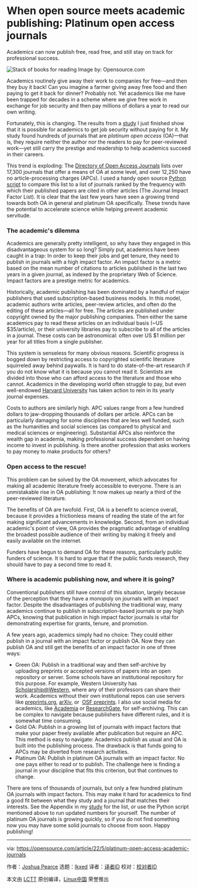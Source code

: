 [#]: subject: "When open source meets academic publishing: Platinum open access journals"
[#]: via: "https://opensource.com/article/22/5/platinum-open-access-academic-journals"
[#]: author: "Joshua Pearce https://opensource.com/users/jmpearce"
[#]: collector: "lkxed"
[#]: translator: " "
[#]: reviewer: " "
[#]: publisher: " "
[#]: url: " "

When open source meets academic publishing: Platinum open access journals
======
Academics can now publish free, read free, and still stay on track for professional success.

![Stack of books for reading][1]
Image by: Opensource.com

Academics routinely give away their work to companies for free—and then they buy it back! Can you imagine a farmer giving away free food and then paying to get it back for dinner? Probably not. Yet academics like me have been trapped for decades in a scheme where we give free work in exchange for job security and then pay millions of dollars a year to read our own writing.

Fortunately, this is changing. The results from a [study][2] I just finished show that it is possible for academics to get job security without paying for it. My study found hundreds of journals that are *platinum open access* (OA)—that is, they require neither the author nor the readers to pay for peer-reviewed work—yet still carry the prestige and readership to help academics succeed in their careers.

This trend is exploding: The [Directory of Open Access Journals][3] lists over 17,300 journals that offer a means of OA at some level, and over 12,250 have no article-processing charges (APCs). I used a handy open source [Python script][4] to compare this list to a list of journals ranked by the frequency with which their published papers are cited in other articles (The Journal Impact Factor List). It is clear that the last few years have seen a growing trend towards both OA in general and platinum OA specifically. These trends have the potential to accelerate science while helping prevent academic servitude.

### The academic's dilemma

Academics are generally pretty intelligent, so why have they engaged in this disadvantageous system for so long? Simply put, academics have been caught in a trap: In order to keep their jobs and get tenure, they need to publish in journals with a high impact factor. An impact factor is a metric based on the mean number of citations to articles published in the last two years in a given journal, as indexed by the proprietary Web of Science. Impact factors are a prestige metric for academics.

Historically, academic publishing has been dominated by a handful of major publishers that used subscription-based business models. In this model, academic authors write articles, peer-review articles, and often do the editing of these articles—all for free. The articles are published under copyright owned by the major publishing companies. Then either the same academics pay to read these articles on an individual basis (~US $35/article), or their university libraries pay to subscribe to all of the articles in a journal. These costs can be astronomical: often over US $1 million per year for all titles from a single publisher.

This system is senseless for many obvious reasons. Scientific progress is bogged down by restricting access to copyrighted scientific literature squirreled away behind paywalls. It is hard to do state-of-the-art research if you do not know what it is because you cannot read it. Scientists are divided into those who can afford access to the literature and those who cannot. Academics in the developing world often struggle to pay, but even well-endowed [Harvard University][5] has taken action to rein in its yearly journal expenses.

Costs to authors are similarly high. APC values range from a few hundred dollars to jaw-dropping thousands of dollars per article. APCs can be particularly damaging for some disciplines that are less well funded, such as the humanities and social sciences (as compared to physical and medical sciences or engineering). Substantial APCs also reinforce the wealth gap in academia, making professional success dependent on having income to invest in publishing. Is there another profession that asks workers to pay money to make products for others?

### Open access to the rescue!

This problem can be solved by the OA movement, which advocates for making all academic literature freely accessible to everyone. There is an unmistakable rise in OA publishing: It now makes up nearly a third of the peer-reviewed literature.

The benefits of OA are twofold. First, OA is a benefit to science overall, because it provides a frictionless means of reading the state of the art for making significant advancements in knowledge. Second, from an individual academic's point of view, OA provides the pragmatic advantage of enabling the broadest possible audience of their writing by making it freely and easily available on the internet.

Funders have begun to demand OA for these reasons, particularly public funders of science. It is hard to argue that if the public funds research, they should have to pay a second time to read it.

### Where is academic publishing now, and where it is going?

Conventional publishers still have control of this situation, largely because of the perception that they have a monopoly on journals with an impact factor. Despite the disadvantages of publishing the traditional way, many academics continue to publish in subscription-based journals or pay high APCs, knowing that publication in high impact factor journals is vital for demonstrating expertise for grants, tenure, and promotion.

A few years ago, academics simply had no choice: They could either publish in a journal with an impact factor or publish OA. Now they can publish OA and still get the benefits of an impact factor in one of three ways:

* Green OA: Publish in a traditional way and then self-archive by uploading preprints or accepted versions of papers into an open repository or server. Some schools have an institutional repository for this purpose. For example, Western University has [Scholarship@Western][6], where any of their professors can share their work. Academics without their own institutional repos can use servers like [preprints.org][7], [arXiv][8], or  [OSF preprints][9]. I also use social media for academics, like [Academia][10] or [ResearchGate][11], for self-archiving. This can be complex to navigate because publishers have different rules, and it is somewhat time consuming.
* Gold OA: Publish in a growing list of journals with impact factors that make your paper freely available after publication but require an APC. This method is easy to navigate: Academics publish as usual and OA is built into the publishing process. The drawback is that funds going to APCs may be diverted from research activities.
* Platinum OA: Publish in platinum OA journals with an impact factor. No one pays either to read or to publish. The challenge here is finding a journal in your discipline that fits this criterion, but that continues to change.

There are tens of thousands of journals, but only a few hundred platinum OA journals with impact factors. This may make it hard for academics to find a good fit between what they study and a journal that matches their interests. See the Appendix in my [study][12] for the list, or use the Python script mentioned above to run updated numbers for yourself. The number of platinum OA journals is growing quickly, so if you do not find something now you may have some solid journals to choose from soon. Happy publishing!

--------------------------------------------------------------------------------

via: https://opensource.com/article/22/5/platinum-open-access-academic-journals

作者：[Joshua Pearce][a]
选题：[lkxed][b]
译者：[译者ID](https://github.com/译者ID)
校对：[校对者ID](https://github.com/校对者ID)

本文由 [LCTT](https://github.com/LCTT/TranslateProject) 原创编译，[Linux中国](https://linux.cn/) 荣誉推出

[a]: https://opensource.com/users/jmpearce
[b]: https://github.com/lkxed
[1]: https://opensource.com/sites/default/files/lead-images/books_read_list_stack_study.png
[2]: https://doi.org/10.3390/knowledge2020013
[3]: https://doaj.org/
[4]: https://osf.io/mh4bx/
[5]: https://www.theguardian.com/science/2012/apr/24/harvard-university-journal-publishers-prices
[6]: https://ir.lib.uwo.ca/
[7]: https://www.preprints.org/
[8]: https://arxiv.org/
[9]: https://osf.io/preprints/
[10]: https://westernu.academia.edu/JoshuaPearce/Papers
[11]: https://www.researchgate.net/profile/Joshua-Pearce
[12]: https://www.mdpi.com/2673-9585/2/2/13
